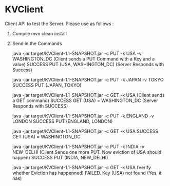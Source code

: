 # KVClient
Client API to test the Server. Please use as follows :

1. Compile
    mvn clean install
2. Send in the Commands

    java -jar target/KVClient-1.1-SNAPSHOT.jar -c PUT -k USA -v WASHINGTON_DC (Client sends a PUT Command with a Key and a value)
    SUCCESS PUT (USA, WASHINGTON_DC) (Server Responds with Success)


    java -jar target/KVClient-1.1-SNAPSHOT.jar -c PUT -k JAPAN -v TOKYO
    SUCCESS PUT (JAPAN, TOKYO)

    java -jar target/KVClient-1.1-SNAPSHOT.jar -c GET -k USA (Client sends a GET command)
    SUCCESS GET (USA) = WASHINGTON_DC (Server Responds with SUCCESS)


    java -jar target/KVClient-1.1-SNAPSHOT.jar -c PUT -k ENGLAND -v LONDON
    SUCCESS PUT (ENGLAND, LONDON)


    java -jar target/KVClient-1.1-SNAPSHOT.jar -c GET -k USA
    SUCCESS GET (USA) = WASHINGTON_DC


    java -jar target/KVClient-1.1-SNAPSHOT.jar -c PUT -k INDIA -v NEW_DELHI (Client Sends one more PUT. Now eviction of USA should happen)
    SUCCESS PUT (INDIA, NEW_DELHI)


    java -jar target/KVClient-1.1-SNAPSHOT.jar -c GET -k USA (Verify whether Eviction has happenned)
    FAILED. Key (USA) not found (Yes, it has)


